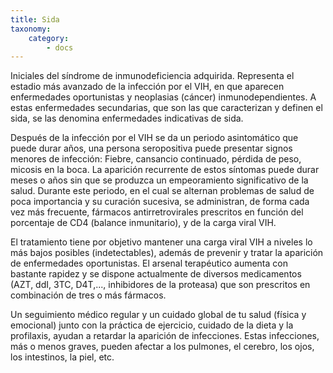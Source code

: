 ```yaml
---
title: Sida
taxonomy:
    category:
        - docs
---
```


Iniciales del síndrome de inmunodeficiencia adquirida. Representa el estadio más avanzado de la infección por el VIH, en que aparecen enfermedades oportunistas y neoplasias (cáncer) inmunodependientes. A estas enfermedades secundarias, que son las que caracterizan y definen el sida, se las denomina enfermedades indicativas de sida.

Después de la infección por el VIH se da un periodo asintomático que puede durar años, una persona seropositiva puede presentar signos menores de infección: Fiebre, cansancio continuado, pérdida de peso, micosis en la boca. La aparición recurrente de estos síntomas puede durar meses o años sin que se produzca un empeoramiento significativo de la salud. Durante este periodo, en el cual se alternan problemas de salud de poca importancia y su curación sucesiva, se administran, de forma cada vez más frecuente, fármacos antirretrovirales prescritos en función del porcentaje de CD4 (balance inmunitario), y de la carga viral VIH.

El tratamiento tiene por objetivo mantener una carga viral VIH a niveles lo más bajos posibles (indetectables), además de prevenir y tratar la aparición de enfermedades oportunistas. El arsenal terapéutico aumenta con bastante rapidez y se dispone actualmente de diversos medicamentos (AZT, ddI, 3TC, D4T,..., inhibidores de la proteasa) que son prescritos en combinación de tres o más fármacos.

Un seguimiento médico regular y un cuidado global de tu salud (física y emocional) junto con la práctica de ejercicio, cuidado de la dieta y la profilaxis, ayudan a retardar la aparición de infecciones. Estas infecciones, más o menos graves, pueden afectar a los pulmones, el cerebro, los ojos, los intestinos, la piel, etc.